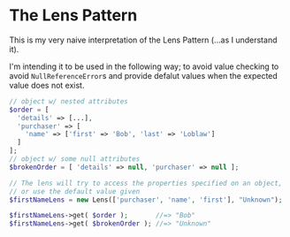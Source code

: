 # The Lens Pattern

This is my very naive interpretation of the Lens Pattern (...as I understand it).

I'm intending it to be used in the following way; to avoid value checking to avoid `NullReferenceError`s and provide defalut values when the expected value does not exist.

```php
// object w/ nested attributes
$order = [
  'details' => [...],
  'purchaser' => [
    'name' => ['first' => 'Bob', 'last' => 'Loblaw']
  ]
];
// object w/ some null attributes
$brokenOrder = [ 'details' => null, 'purchaser' => null ];

// The lens will try to access the properties specified on an object, 
// or use the default value given
$firstNameLens = new Lens(['purchaser', 'name', 'first'], "Unknown");

$firstNameLens->get( $order );       //=> "Bob"
$firstNameLens->get( $brokenOrder ); //=> "Unknown"
```
